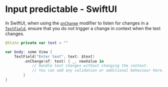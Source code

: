# Input predictable - SwiftUI

In SwiftUI, when using the [`onChange`](https://developer.apple.com/documentation/swiftui/view/onchange(of:initial:_:)-4psgg) modifier to listen for changes in a [`TextField`](https://developer.apple.com/documentation/swiftui/textfield), ensure that you do not trigger a change in context when the text changes.

```swift
@State private var text = ""

var body: some View {
    TextField("Enter text", text: $text)
        .onChange(of: text) { _, newValue in
            // Handle text changes without changing the context.
            // You can add any validation or additional behaviour here.
        }
}
```
